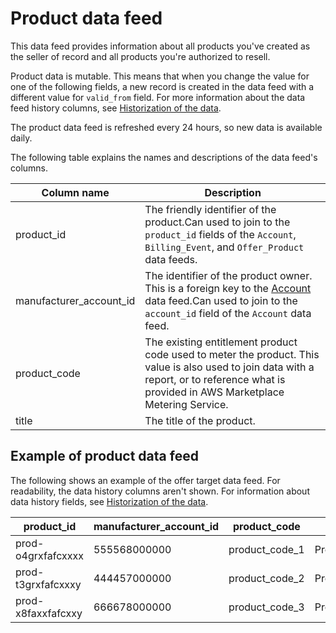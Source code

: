 # Product data feed<a name="data-feed-product"></a>

This data feed provides information about all products you've created as the seller of record and all products you're authorized to resell\.

Product data is mutable\. This means that when you change the value for one of the following fields, a new record is created in the data feed with a different value for `valid_from` field\. For more information about the data feed history columns, see [Historization of the data](data-feed-service.md#data-feed-historization)\.

The product data feed is refreshed every 24 hours, so new data is available daily\.

The following table explains the names and descriptions of the data feed's columns\. 


| Column name  | Description  | 
| --- | --- | 
| product\_id | The friendly identifier of the product\.Can used to join to the `product_id` fields of the `Account`, `Billing_Event`, and `Offer_Product` data feeds\. | 
| manufacturer\_account\_id | The identifier of the product owner\. This is a foreign key to the [Account](data-feed-account.md) data feed\.Can used to join to the `account_id` field of the `Account` data feed\. | 
| product\_code | The existing entitlement product code used to meter the product\. This value is also used to join data with a report, or to reference what is provided in AWS Marketplace Metering Service\. | 
| title | The title of the product\.  | 

## Example of product data feed<a name="data-feed-product-sample-data"></a>

The following shows an example of the offer target data feed\. For readability, the data history columns aren't shown\. For information about data history fields, see [Historization of the data](data-feed-service.md#data-feed-historization)\. 


| product\_id  | manufacturer\_account\_id  | product\_code | title | 
| --- | --- | --- | --- | 
| prod\-o4grxfafcxxxx | 555568000000 | product\_code\_1 | Product1 | 
| prod\-t3grxfafcxxxy | 444457000000 | product\_code\_2 | Product2 | 
| prod\-x8faxxfafcxxy | 666678000000 | product\_code\_3 | Product3 | 